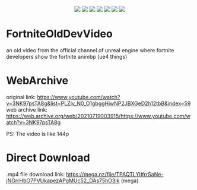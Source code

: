 <p align="center">
<img src="https://img.shields.io/github/languages/top/DJANDREyt/FortniteOldDevVideo?style=flat-square" </a>
<img src="https://img.shields.io/github/last-commit/DJANDREyt/FortniteOldDevVideo?style=flat-square" </a>
<img src="https://sonarcloud.io/api/project_badges/measure?project=DJANDREyt_FortniteOldDevVideo&metric=ncloc" </a>
<img src="https://img.shields.io/github/license/DJANDREyt/FortniteOldDevVideo?style=flat-square" </a>
<img src="https://img.shields.io/github/downloads/DJANDREyt/FortniteOldDevVideo/total?color=%23daff00&label=1.4.6 Downloads&style=flat-square" </a>
<img src="https://img.shields.io/github/stars/DJANDREyt/FortniteOldDevVideo?color=%23daff00&label=Stars&style=flat-square" </a>
<img src="https://img.shields.io/github/forks/DJANDREyt/FortniteOldDevVideo?color=%23daff00&label=Forks&style=flat-square" </a>



# FortniteOldDevVideo
an old video from the official channel of unreal engine where fortnite developers show the fortnite animbp (ue4 things)
# WebArchive
original link: https://www.youtube.com/watch?v=3NK97psTA8g&list=PLZlv_N0_O1gbggHiwNP2JBXGeD2h12tbB&index=59                                                         
web archive link: https://web.archive.org/web/20210719003915/https://www.youtube.com/watch?v=3NK97psTA8g

PS: The video is like 144p

# Direct Download
.mp4 file download link: https://mega.nz/file/TPAQTLYI#rrSaNe-jNGrrHbO7PVUkapezAPgMUc52_DAs75hO3Ik (mega)
